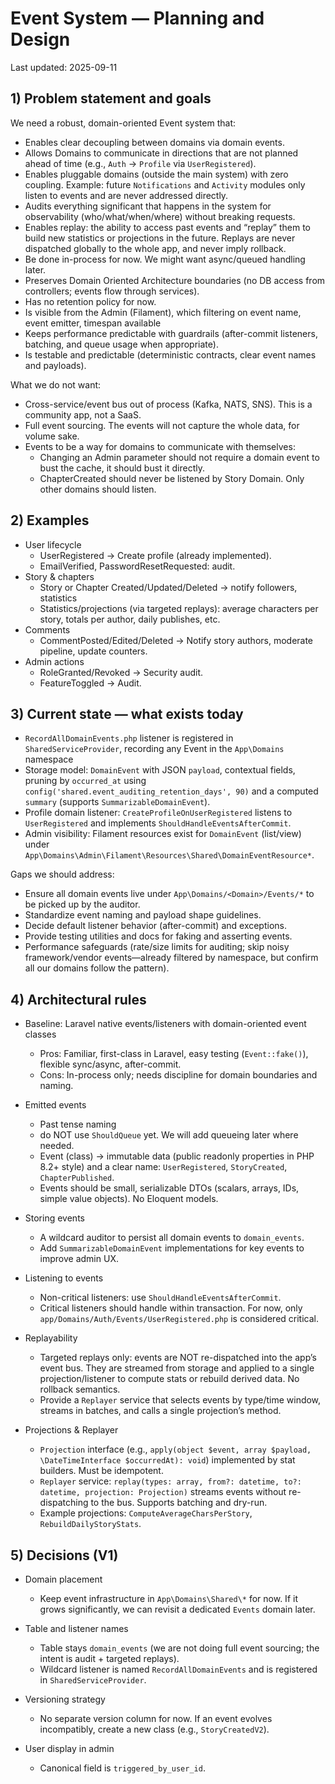 # Event System — Planning and Design

Last updated: 2025-09-11

## 1) Problem statement and goals

We need a robust, domain-oriented Event system that:

- Enables clear decoupling between domains via domain events.
- Allows Domains to communicate in directions that are not planned ahead of time (e.g., `Auth` → `Profile` via `UserRegistered`).
- Enables pluggable domains (outside the main system) with zero coupling. Example: future `Notifications` and `Activity` modules only listen to events and are never addressed directly.
- Audits everything significant that happens in the system for observability (who/what/when/where) without breaking requests.
- Enables replay: the ability to access past events and “replay” them to build new statistics or projections in the future. Replays are never dispatched globally to the whole app, and never imply rollback.
- Be done in-process for now. We might want async/queued handling later.
- Preserves Domain Oriented Architecture boundaries (no DB access from controllers; events flow through services).
- Has no retention policy for now.
- Is visible from the Admin (Filament), which filtering on event name, event emitter, timespan available
- Keeps performance predictable with guardrails (after-commit listeners, batching, and queue usage when appropriate).
- Is testable and predictable (deterministic contracts, clear event names and payloads).

What we do not want:

- Cross-service/event bus out of process (Kafka, NATS, SNS). This is a community app, not a SaaS.
- Full event sourcing. The events will not capture the whole data, for volume sake.
- Events to be a way for domains to communicate with themselves:
    - Changing an Admin parameter should not require a domain event to bust the cache, it should bust it directly.
    - ChapterCreated should never be listened by Story Domain. Only other domains should listen.

## 2) Examples

- User lifecycle
  - UserRegistered → Create profile (already implemented).
  - EmailVerified, PasswordResetRequested: audit.
- Story & chapters
  - Story or Chapter Created/Updated/Deleted → notify followers, statistics
  - Statistics/projections (via targeted replays): average characters per story, totals per author, daily publishes, etc.
- Comments
  - CommentPosted/Edited/Deleted → Notify story authors, moderate pipeline, update counters.
- Admin actions
  - RoleGranted/Revoked → Security audit.
  - FeatureToggled → Audit.

## 3) Current state — what exists today

- `RecordAllDomainEvents.php` listener is registered in `SharedServiceProvider`, recording any Event in the `App\Domains` namespace
- Storage model: `DomainEvent` with JSON `payload`, contextual fields, pruning by `occurred_at` using `config('shared.event_auditing_retention_days', 90)` and a computed `summary` (supports `SummarizableDomainEvent`).
- Profile domain listener: `CreateProfileOnUserRegistered` listens to `UserRegistered` and implements `ShouldHandleEventsAfterCommit`.
- Admin visibility: Filament resources exist for `DomainEvent` (list/view) under `App\Domains\Admin\Filament\Resources\Shared\DomainEventResource*`.

Gaps we should address:

- Ensure all domain events live under `App\Domains/<Domain>/Events/*` to be picked up by the auditor.
- Standardize event naming and payload shape guidelines.
- Decide default listener behavior (after-commit) and exceptions.
- Provide testing utilities and docs for faking and asserting events.
- Performance safeguards (rate/size limits for auditing; skip noisy framework/vendor events—already filtered by namespace, but confirm all our domains follow the pattern).

## 4) Architectural rules

- Baseline: Laravel native events/listeners with domain-oriented event classes
  - Pros: Familiar, first-class in Laravel, easy testing (`Event::fake()`), flexible sync/async, after-commit.
  - Cons: In-process only; needs discipline for domain boundaries and naming.

- Emitted events
  - Past tense naming
  - do NOT use `ShouldQueue` yet. We will add queueing later where needed.
  - Event (class) → immutable data (public readonly properties in PHP 8.2+ style) and a clear name: `UserRegistered`, `StoryCreated`, `ChapterPublished`.
  - Events should be small, serializable DTOs (scalars, arrays, IDs, simple value objects). No Eloquent models.

- Storing events
  - A wildcard auditor to persist all domain events to `domain_events`.
  - Add `SummarizableDomainEvent` implementations for key events to improve admin UX.

- Listening to events
  - Non-critical listeners: use `ShouldHandleEventsAfterCommit`.
  - Critical listeners should handle within transaction. For now, only `app/Domains/Auth/Events/UserRegistered.php` is considered critical.

- Replayability
  - Targeted replays only: events are NOT re-dispatched into the app’s event bus. They are streamed from storage and applied to a single projection/listener to compute stats or rebuild derived data. No rollback semantics.
  - Provide a `Replayer` service that selects events by type/time window, streams in batches, and calls a single projection’s method.


- Projections & Replayer
  - `Projection` interface (e.g., `apply(object $event, array $payload, \DateTimeInterface $occurredAt): void`) implemented by stat builders. Must be idempotent.
  - `Replayer` service: `replay(types: array, from?: datetime, to?: datetime, projection: Projection)` streams events without re-dispatching to the bus. Supports batching and dry-run.
  - Example projections: `ComputeAverageCharsPerStory`, `RebuildDailyStoryStats`.

## 5) Decisions (V1)

- Domain placement
  - Keep event infrastructure in `App\Domains\Shared\*` for now. If it grows significantly, we can revisit a dedicated `Events` domain later.

- Table and listener names
  - Table stays `domain_events` (we are not doing full event sourcing; the intent is audit + targeted replays).
  - Wildcard listener is named `RecordAllDomainEvents` and is registered in `SharedServiceProvider`.

- Versioning strategy
  - No separate version column for now. If an event evolves incompatibly, create a new class (e.g., `StoryCreatedV2`).

- User display in admin
  - Canonical field is `triggered_by_user_id`.
